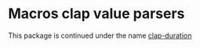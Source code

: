 # Macros clap value parsers

This package is continued under the name [clap-duration]

[clap-duration]: https://crates.io/crates/clap-duration
